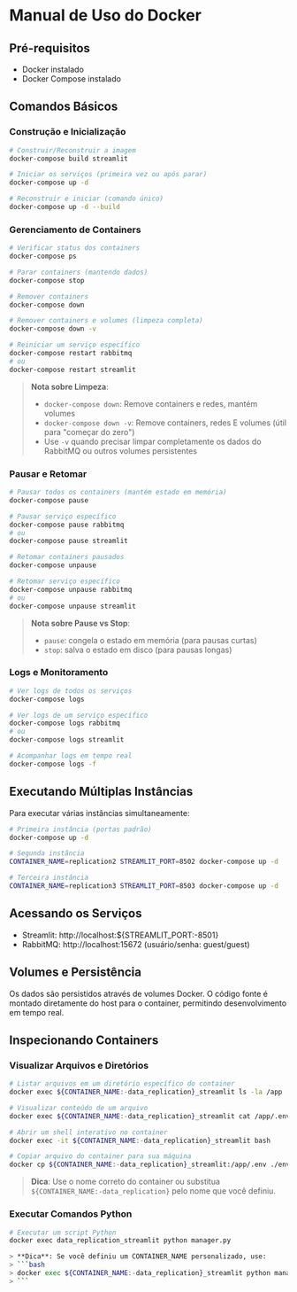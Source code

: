 # Manual de Uso do Docker

## Pré-requisitos

- Docker instalado
- Docker Compose instalado

## Comandos Básicos

### Construção e Inicialização

```bash
# Construir/Reconstruir a imagem
docker-compose build streamlit

# Iniciar os serviços (primeira vez ou após parar)
docker-compose up -d

# Reconstruir e iniciar (comando único)
docker-compose up -d --build
```

### Gerenciamento de Containers

```bash
# Verificar status dos containers
docker-compose ps

# Parar containers (mantendo dados)
docker-compose stop

# Remover containers
docker-compose down

# Remover containers e volumes (limpeza completa)
docker-compose down -v

# Reiniciar um serviço específico
docker-compose restart rabbitmq
# ou
docker-compose restart streamlit
```

> **Nota sobre Limpeza**: 
> - `docker-compose down`: Remove containers e redes, mantém volumes
> - `docker-compose down -v`: Remove containers, redes E volumes (útil para "começar do zero")
> - Use `-v` quando precisar limpar completamente os dados do RabbitMQ ou outros volumes persistentes

### Pausar e Retomar

```bash
# Pausar todos os containers (mantém estado em memória)
docker-compose pause

# Pausar serviço específico
docker-compose pause rabbitmq
# ou
docker-compose pause streamlit

# Retomar containers pausados
docker-compose unpause

# Retomar serviço específico
docker-compose unpause rabbitmq
# ou
docker-compose unpause streamlit
```

> **Nota sobre Pause vs Stop**:
> - `pause`: congela o estado em memória (para pausas curtas)
> - `stop`: salva o estado em disco (para pausas longas)

### Logs e Monitoramento

```bash
# Ver logs de todos os serviços
docker-compose logs

# Ver logs de um serviço específico
docker-compose logs rabbitmq
# ou
docker-compose logs streamlit

# Acompanhar logs em tempo real
docker-compose logs -f
```

## Executando Múltiplas Instâncias

Para executar várias instâncias simultaneamente:

```bash
# Primeira instância (portas padrão)
docker-compose up -d

# Segunda instância
CONTAINER_NAME=replication2 STREAMLIT_PORT=8502 docker-compose up -d

# Terceira instância
CONTAINER_NAME=replication3 STREAMLIT_PORT=8503 docker-compose up -d
```

## Acessando os Serviços

- Streamlit: http://localhost:${STREAMLIT_PORT:-8501}
- RabbitMQ: http://localhost:15672 (usuário/senha: guest/guest)

## Volumes e Persistência

Os dados são persistidos através de volumes Docker. O código fonte é montado diretamente do host para o container, permitindo desenvolvimento em tempo real. 

## Inspecionando Containers

### Visualizar Arquivos e Diretórios

```bash
# Listar arquivos em um diretório específico do container
docker exec ${CONTAINER_NAME:-data_replication}_streamlit ls -la /app

# Visualizar conteúdo de um arquivo
docker exec ${CONTAINER_NAME:-data_replication}_streamlit cat /app/.env

# Abrir um shell interativo no container
docker exec -it ${CONTAINER_NAME:-data_replication}_streamlit bash

# Copiar arquivo do container para sua máquina
docker cp ${CONTAINER_NAME:-data_replication}_streamlit:/app/.env ./env_backup
```

> **Dica**: Use o nome correto do container ou substitua `${CONTAINER_NAME:-data_replication}` pelo nome que você definiu. 

### Executar Comandos Python

```bash
# Executar um script Python
docker exec data_replication_streamlit python manager.py

> **Dica**: Se você definiu um CONTAINER_NAME personalizado, use:
> ```bash
> docker exec ${CONTAINER_NAME:-data_replication}_streamlit python manager.py
> ``` 